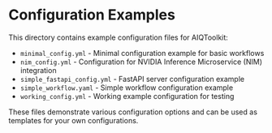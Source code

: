 # Configuration Examples

This directory contains example configuration files for AIQToolkit:

- `minimal_config.yml` - Minimal configuration example for basic workflows
- `nim_config.yml` - Configuration for NVIDIA Inference Microservice (NIM) integration
- `simple_fastapi_config.yml` - FastAPI server configuration example
- `simple_workflow.yaml` - Simple workflow configuration example
- `working_config.yml` - Working example configuration for testing

These files demonstrate various configuration options and can be used as templates for your own configurations.